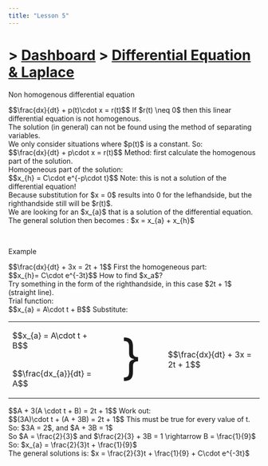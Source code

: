 ```yaml
---
title: "Lesson 5"
---
```


# > [Dashboard]() > [Differential Equation & Laplace](Differential%20Equation%20&%20Laplace/Differential%20Equation%20&%20Laplace.md)

<div class="note">
    <p class="note-head highlight-salmon">Non homogenous differential equation</p>
    <p class="note-bg">
        $$\frac{dx}{dt} + p(t)\cdot x = r(t)$$
        If $r(t) \neq 0$ then this linear differential equation is not homogenous.<br>
        The solution (in general) can not be found using the method of separating variables.<br>
        We only consider situations where $p(t)$ is a constant. So:<br>
        $$\frac{dx}{dt} + p\cdot x = r(t)$$
        <span class="bold salmon">Method:</span> first calculate the homogenous part of the solution.<br>
	<span class="salmon bold">Homogeneous part</span> of the solution:<br>
	$$x_{h} = C\cdot e^{-p\cdot t}$$
	Note: this is not a solution of the differential equation!<br>
	Because substitution for $x = 0$ results into 0 for the lefhandside, but the righthandside still will be $r(t)$.<br>
	We are looking for an $x_{a}$ that is a solution of the differential equation.<br>
	The general solution then becomes : $x = x_{a} + x_{h}$<br>
    </p>
</div>
<br>

<div class="note">
    <p class="note-head highlight-springgreen">Example</p>
    <p class="note-bg">
        $$\frac{dx}{dt} + 3x = 2t + 1$$
        First the homogeneous part: <br>
        $$x_{h}= C\cdot e^{-3t}$$
        <span class="springgreen bold">How to find $x_a$?</span><br>
        Try something in the form of the righthandside, in this case $2t + 1$ (straight line).<br>
        Trial function: <br>
        $$x_{a} = A\cdot t + B$$
        <span class="springgreen bold">Substitute:</span><br>
    </p>
    <div class="note-bg">
	    <table class="table-alignment">
		        <tr>
			        <td>$$x_{a} = A\cdot t + B$$</td>
			        <td rowspan=2 style="font-size:600%">}</td>
			        <td rowspan=2>$$\frac{dx}{dt} + 3x = 2t + 1$$</td>
		        </tr>
		        <tr>
			        <td>$$\frac{dx_{a}}{dt} = A$$</td>
		        </tr>
	        </table>
        </div>
        <p class="note-bg">
        $$A + 3(A \cdot t + B) = 2t + 1$$
        Work out:<br>
        $$(3A)\cdot t + (A + 3B) = 2t + 1$$
        This must be true for every value of t.<br>
        So: $3A = 2$, and $A + 3B = 1$<br>
        So $A = \frac{2}{3}$ and $\frac{2}{3} + 3B = 1 \rightarrow B = \frac{1}{9}$<br>
        So: $x_{a} = \frac{2}{3}t + \frac{1}{9}$<br>
        The general solutions is: $x = \frac{2}{3}t + \frac{1}{9} + C\cdot e^{-3t}$<br>
        </p>
</div>